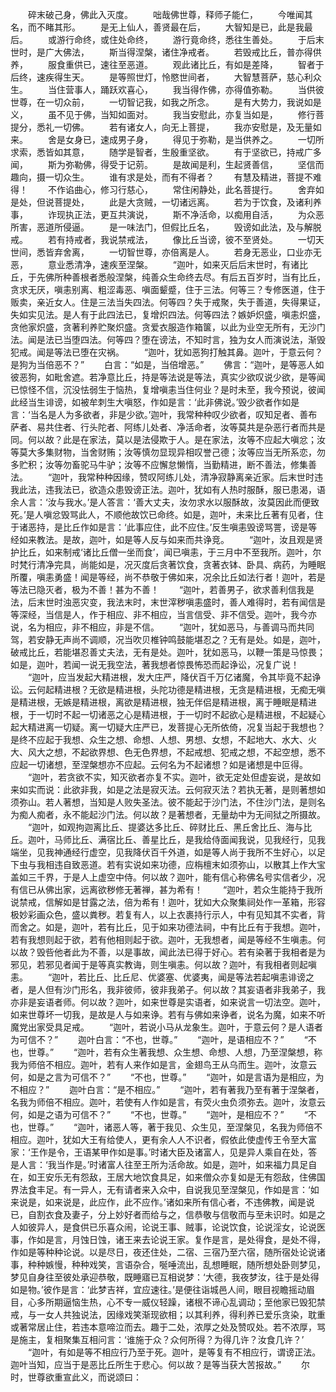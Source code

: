 <!-- { "loadSidebar": true } -->
　　碎末破己身，佛此入灭度。
　　咄哉佛世尊，释师子能仁，
　　今唯闻其名，而不睹其形。
　　是无上仙人，善贤最在后，
　　大智知是已，此是我最后。
　　或游行命终，或住处命终，
　　游行竟命终，悉往生善处。
　　于后末世时，是广大佛法，
　　斯当得涅槃，诸住净戒者。
　　若毁戒比丘，普亦得供养，
　　服食重供已，速往至恶道。
　　观此诸比丘，有如是差降，
　　智者于后终，速疾得生天。
　　是等照世灯，怜愍世间者，
　　大智慧菩萨，慈心利众生。
　　当住营事人，踊跃欢喜心，
　　我当得作佛，亦得值弥勒。
　　当供彼世尊，在一切众前，
　　一切智记我，如我之所念。
　　是有大势力，我说如是义，
　　虽不见于佛，当知如面对。
　　我当安慰此，亦复当如是，
　　修行菩提分，悉礼一切佛。
　　若有诸女人，向无上菩提，
　　我亦安慰是，及无量如来。
　　舍是女身已，速成男子身，
　　得见于弥勒，是当供养之。
　　一切所求索，悉皆如其意，
　　随学是智者，生殷重坚欲。
　　有于坚欲已，持戒广多闻，
　　斯为弥勒佛，得受于记莂。
　　是故闻是利，生起贤善信，
　　坚信而趣向，摄一切众生。
　　谁有求是处，而有不得者？
　　有慧及精进，菩提不难得！
　　不作谄曲心，修习行慈心，
　　常住闲静处，此名菩提行。
　　舍弃如是处，但说菩提处，
　　此是大贪贼，一切诸远离。
　　若为于饮食，及诸利养事，
　　诈现执正法，更互共演说，
　　斯不净活命，以痴用自活，
　　为众恶所害，恶道所侵逼。
　　是一味法门，但假比丘名，
　　毁谤如此法，及与解脱戒。
　　若有持戒者，我说禁戒法，
　　像比丘当谤，彼不至贤处。
　　一切天世间，悉皆弃舍离，
　　一切智世尊，亦倍离是人。
　　若身无恶业，口业亦无恶，
　　意业悉清净，速疾至涅槃。
　　“迦叶，如来灭后后末世时，有诸比丘，于先佛所种善根者悉般涅槃，纯善众生命终去尽。有后五百岁时，当有比丘，贪求无厌，嗔恚别离、粗涩毒恶、嗔面颦蹙，住于三法。何等三？专修医道，住于贩卖，亲近女人。住是三法当失四法。何等四？失于戒聚，失于善道，失得果证，失如实见法。是人有于此四法已，复增炽四法。何等四法？嫉妒炽盛，嗔恚炽盛，贪他家炽盛，贪著利养贮聚炽盛。贪爱衣服造作箱箧，以此为业空无所有，无沙门法。闻是法已当堕四法。何等四？堕在谤法，不知时言，独为女人而演说法，渐毁犯戒。闻是等法已堕在灾祸。
　　“迦叶，犹如恶狗打触其鼻。迦叶，于意云何？是狗为当倍恶不？”
　　白言：“如是，当倍增恶。”
　　佛言：“迦叶，是等恶人如彼恶狗，如毗舍遮。若净意比丘，持是等法说是等法，真实少欲叹说少欲，是等闻已惊怪不信，沉没怯弱生于恼热，复增嗔恚当住何业？是时未至，我今预说，彼闻此经当生诽谤，如被牟刺生大嗔怒，作如是言：‘此非佛说。’毁少欲者作如是言：‘当名是人为多欲者，非是少欲。’迦叶，我常种种叹少欲者，叹知足者、善布萨者、易共住者、行头陀者、阿练儿处者、净活命者，汝等莫共是杂恶行者而共是同。何以故？此是在家法，莫以是法侵欺于人。是在家法，汝等不应起大嗔忿；汝等莫大多集财物，当舍财贿；汝等慎勿显现异相叹誉己德；汝等应当无所系恋，勿多贮积；汝等勿畜驼马牛驴；汝等不应懈怠懒惰，当勤精进，断不善法，修集善法。
　　“迦叶，我常种种因缘，赞叹阿练儿处，清净寂静离亲近家。后末世时违我此法，违我法已，欲造众患毁谤正法。迦叶，犹如有人热时服酥，服已患渴，语余人言：‘汝与我水。’是人答言：‘善大丈夫，汝勿求水以服酥故，汝莫因此而便致死。’是人嗔忿毁骂此人，不顺他故饮已命终。如是，迦叶，未来比丘著有见者，住于诸恶持，是比丘作如是言：‘此事应住，此不应住。’反生嗔恚毁谤骂詈，谤是等经如来教法。是故，迦叶，如是等人反与如来而共诤竞。
　　“迦叶，汝且观是贤护比丘，如来制戒‘诸比丘僧一坐而食’，闻已嗔恚，于三月中不至我所。迦叶，尔时梵行清净完具，尚能如是，况灭度后贪著饮食，贪著衣钵、卧具、病药，为睡眠所覆，嗔恚勇盛！闻是等经，尚不恭敬于佛如来，况余比丘如法行者！迦叶，若是等法已隐灭者，极为不善！甚为不善！
　　“迦叶，若善男子，欲求善利信我是法，后末世时浊恶灾变，我法末时，末世滓秽嗔恚盛时，善人难得时，若有闻信是等深经，当信是人，作于相应、非不相应，当言信受、非不信受。迦叶，我今亦说，名为相应，非不相应，非是不信。
　　“迦叶，犹如恶马，与善调马而共同驾，若安静无声尚不调顺，况当吹贝椎钟鸣鼓能堪忍之？无有是处。如是，迦叶，破戒比丘，若能堪忍善丈夫法，无有是处。迦叶，犹如恶马，以鞭一策是马惊畏；如是，迦叶，若闻一说无我空法，著我想者惊畏怖恐而起诤讼，况复广说！
　　“迦叶，应当发起大精进根，发大庄严，降伏百千万亿诸魔，令其毕竟不起诤讼。云何起精进根？无欲是精进根，头陀功德是精进根，无贪是精进根，无痴无嗔是精进根，无嫉是精进根，离欲是精进根，独无伴侣是精进根，离于睡眠是精进根，于一切时不起一切诸恶之心是精进根，于一切时不起欲心是精进根，不起疑心起大精进离一切疑。离一切疑大庄严已，发菩提心无所依倚，况复当起于我想也？是终不应起于我想、众生之想、命想、人想、男想、女想，不起地大、水大、火大、风大之想，不起欲界想、色无色界想，不起戒想、犯戒之想，不起空想，悉不应起一切诸想，至涅槃想亦不应起。云何名为不起诸想？如是诸想是中叵得。
　　“迦叶，若贪欲不实，知灭欲者亦复不实。迦叶，欲无定处但虚妄说，是故如来如实而说：此欲非我，如是之法是寂灭法。云何寂灭法？若执无著，是则著想如须弥山。若人著想，当知是人败失圣法。彼不能起于沙门法，不住沙门法，是则名为痴人痴者，永不能起沙门法。何以故？是著想者，无量劫中为无间狱之所摄故。
　　“迦叶，如观拘迦离比丘、提婆达多比丘、碎财比丘、黑丘舍比丘、海与比丘。迦叶，马师比丘、满宿比丘、善星比丘，是我给侍面闻我说，见我经行，见我端坐，见我神通经行虚空，见我降伏百千外道，如是等人尚于我所不生好心，以足下虫与我相违自致恶道。若有实说如来功德，应栴檀末如须弥山，以散其上作大宝盖如三千界，于是人上虚空中侍。何以故？迦叶，能有信心称佛名号实信者少，况有信已从佛出家，远离欲秽修无著禅，甚为希有！
　　“迦叶，若众生能持于我所说禁戒，信解如是甘露之法，倍为希有！迦叶，犹如大众聚集祠处作一革箱，形容极妙彩画众色，盛以粪秽。若复有人，以上衣裹持行示人，中有见知其不实者，背而舍之。如是，迦叶，若有比丘，见于如来功德法祠，中有比丘有于我想。迦叶，若有我想则起于欲，若有他相则起于欲。迦叶，无我想者，闻是等经不生嗔恚。何以故？毁呰他者此为不善，以是事故，闻此法已得于好心。若有染著于我相者是为邪见，若邪见者闻于是等真实教诲，则生嗔恚。何以故？迦叶，有我相者则起嗔恚。
　　“迦叶，若比丘、比丘尼、优婆塞、优婆夷，闻是等法若起嗔恚诽谤之者，是人但有沙门形名，我非彼师，彼非我弟子。何以故？其妄语者非我弟子，我亦非是妄语者师。何以故？迦叶，如来世尊是实语者，如来说言一切法空。迦叶，如来世尊坏一切我，是故是人与如来诤。若有与佛如来诤者，说名为魔，如来不听魔党出家受具足戒。
　　“迦叶，若说小马从龙象生。迦叶，于意云何？是人语者为可信不？”
　　迦叶白言：“不也，世尊。”
　　“迦叶，是语相应不？”
　　“不也，世尊。”
　　“迦叶，若有众生著我想、众生想、命想、人想，乃至涅槃想，称我为师倍不相应。迦叶，若有人来作如是言，金翅鸟王从乌而生。迦叶，汝意云何，如是之言为可信不？”
　　“不也，世尊。”
　　“迦叶，如是言语为是相应，为不相应？”
　　迦叶白言：“是不相应。”
　　“迦叶，若有著我乃至有著于涅槃者，名我为师倍不相应。迦叶，若使有人作如是言，有荧火虫负须弥去。迦叶，汝意云何，如是之语为可信不？”
　　“不也，世尊。”
　　“迦叶，是相应不？”
　　“不也，世尊。”
　　“迦叶，诸恶人等，著于我见、众生见，至涅槃见，名我为师倍不相应。迦叶，犹如大王有给使人，更有余人人不识者，假依此使虚传王令至大富家：‘王作是令，王语某甲作如是事。’时诸大臣及诸富人，见是异人乘自在处，答是人言：‘我当作是。’时诸富人往至王所为活命故。如是，迦叶，如来福力具足自在，如王安乐无有怨敌，王居大地饮食具足，如来僧众亦复如是无有怨敌，住佛国界法食丰足。有一异人，无有请者来入众中，自说我见至涅槃见，作如是言：‘如来说是，如来说是，此应作，此不应作。’诸如来所有信心者，不违佛教，闻是说已，自割衣食及妻子，分上妙好者而给与之，信恭敬与信敬而与至未识时。如是之人如彼异人，是食供已乐喜众闹，论说王事、贼事，论说饮食，论说淫女，论说医事，作如是言，月蚀日蚀，诸王来去论说王家。复作是言，是处得食，是处不得，作如是等种种论说。以是尽日，夜还住处，二宿、三宿乃至六宿，随所宿处论说诸事，种种嫉慢，种种戏笑，言语杂合，唌唾流出，乱想睡眠，随所想处卧则梦见，梦见自身往至彼处承迎恭敬，既睡寤已互相说梦：‘大德，我夜梦汝，往于是处得如是物。’彼作是言：‘此梦吉祥，宜应速往。’是便往诣城邑人间，眼目视瞻摇动眉目，心多所期逼恼生热，心不专一威仪轻躁，诸根不谛心乱调动；至他家已毁犯禁戒，与一女人共独说法，因缘戏笑渐现欲相；以其利养，得利养已爱乐贪染，耽重或著常居止住，若违本意啼泣而去。趣于二处，浓厚之处及赞叹处。若不浓厚，骂是施主，复相聚集互相问言：‘谁施于众？众何所得？为得几许？汝食几许？’
　　“迦叶，有如是等不相应行乃至于死。迦叶，是等复有不相应行，谓谤正法。迦叶当知，应当于是恶比丘所生于悲心。何以故？是等当获大苦报故。”
　　尔时，世尊欲重宣此义，而说颂曰：
